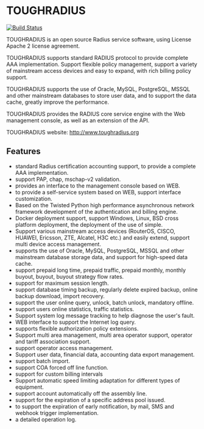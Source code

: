 # TOUGHRADIUS

[![Build Status](https://travis-ci.org/talkincode/ToughRADIUS.svg?branch=master)](https://travis-ci.org/talkincode/ToughRADIUS)

TOUGHRADIUS is an open source Radius service software, using License Apache 2 license agreement.

TOUGHRADIUS supports standard RADIUS protocol to provide complete AAA implementation. Support flexible policy management, support a variety of mainstream access devices and easy to expand, with rich billing policy support.

TOUGHRADIUS supports the use of Oracle, MySQL, PostgreSQL, MSSQL and other mainstream databases to store user data, and to support the data cache, greatly improve the performance.

TOUGHRADIUS provides the RADIUS core service engine with the Web management console, as well as an extension of the API.

TOUGHRADIUS website: http://www.toughradius.org


## Features

- standard Radius certification accounting support, to provide a complete AAA implementation.
- support PAP, chap, mschap-v2 validation.
- provides an interface to the management console based on WEB.
- to provide a self-service system based on WEB, support interface customization.
- Based on the Twisted Python high performance asynchronous network framework development of the authentication and billing engine.
- Docker deployment support, support Windows, Linux, BSD cross platform deployment, the deployment of the use of simple.
- Support various mainstream access devices (RouterOS, CISCO, HUAWEI, Ericsson, ZTE, Alcatel, H3C etc.) and easily extend, support multi device access management.
- supports the use of Oracle, MySQL, PostgreSQL, MSSQL and other mainstream database storage data, and support for high-speed data cache.
- support prepaid long time, prepaid traffic, prepaid monthly, monthly buyout, buyout, buyout strategy flow rates.
- support for maximum session length.
- support database timing backup, regularly delete expired backup, online backup download, import recovery.
- support the user online query, unlock, batch unlock, mandatory offline.
- support users online statistics, traffic statistics.
- Support system log message tracking to help diagnose the user's fault.
- WEB interface to support the Internet log query.
- supports flexible authorization policy extensions.
- Support multi area management, multi area operator support, operator and tariff association support.
- support operator access management.
- Support user data, financial data, accounting data export management.
- support batch import.
- support COA forced off line function.
- support for custom billing intervals
- Support automatic speed limiting adaptation for different types of equipment.
- support account automatically off the assembly line.
- support for the expiration of a specific address pool issued.
- to support the expiration of early notification, by mail, SMS and webhook trigger implementation.
- a detailed operation log.






